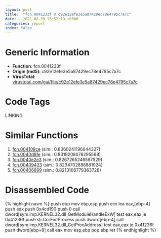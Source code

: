 ```yaml
---
layout: post
title:  "fcn.0041233f @ c92e12efe3e5a87429ec78e4795c7a7c"
date:   2021-08-30 15:52:19 +0300
categories: report
index: false
---
```


# Generic Information
- **Function:** fcn.0041233f
- **Origin (md5):** c92e12efe3e5a87429ec78e4795c7a7c
- **VirusTotal:** [virustotal.com/gui/file/c92e12efe3e5a87429ec78e4795c7a7c][virustotal_ref]

# Code Tags
<span class="tag" id="LINKING">LINKING</span>


# Similar Functions

1. [fcn.004109ce][similar_1_ref] (sim.: 0.8360241196644327)
2. [fcn.0040d8fe][similar_2_ref] (sim.: 0.8319208076295568)
3. [fcn.0040e2e3][similar_3_ref] (sim.: 0.8267265246567529)
4. [fcn.00409433][similar_4_ref] (sim.: 0.8234702888881924)
5. [fcn.00406899][similar_5_ref] (sim.: 0.8213106779363728)


# Disassembled Code

{% highlight nasm %}
push ebp
mov ebp,esp
push ecx
lea eax,[ebp-4]
push eax
push 0x4cd190
push 0
call dword[sym.imp.KERNEL32.dll_GetModuleHandleExW]
test eax,eax
je 0x41236f
push str.CorExitProcess
push dword[ebp-4]
call dword[sym.imp.KERNEL32.dll_GetProcAddress]
test eax,eax
je 0x41236f
push dword[ebp+8]
call eax
mov esp,ebp
pop ebp
ret 
{% endhighlight %}


[similar_1_ref]: /report/fcn.004109ce@3e3adb3f10ee14ce94d10d8d5e4997cb
[similar_2_ref]: /report/fcn.0040d8fe@07c2b7c33c5e57bea41d904b6b553dfe
[similar_3_ref]: /report/fcn.0040e2e3@2e1edbc8d641dbbe3e09e9f1f72cd2fc
[similar_4_ref]: /report/fcn.00409433@2f226b8c6cd8e0f731b233309d01c72c
[similar_5_ref]: /report/fcn.00406899@4aa6e2e3275eb009378708b594583f2c
[virustotal_ref]: https://www.virustotal.com/gui/file/c92e12efe3e5a87429ec78e4795c7a7c